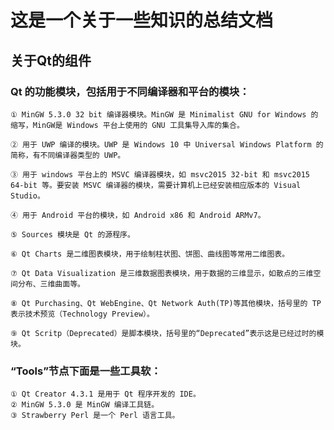这是一个关于一些知识的总结文档
=================

## 关于Qt的组件

### Qt 的功能模块，包括用于不同编译器和平台的模块：


	① MinGW 5.3.0 32 bit 编译器模块。MinGW 是 Minimalist GNU for Windows 的缩写，MinGW是 Windows 平台上使用的 GNU 工具集导入库的集合。
	
	② 用于 UWP 编译的模块。UWP 是 Windows 10 中 Universal Windows Platform 的简称，有不同编译器类型的 UWP。
	
	③ 用于 windows 平台上的 MSVC 编译器模块，如 msvc2015 32-bit 和 msvc2015 64-bit 等。要安装 MSVC 编译器的模块，需要计算机上已经安装相应版本的 Visual Studio。
	
	④ 用于 Android 平台的模块，如 Android x86 和 Android ARMv7。
	
	⑤ Sources 模块是 Qt 的源程序。
	
	⑥ Qt Charts 是二维图表模块，用于绘制柱状图、饼图、曲线图等常用二维图表。
	
	⑦ Qt Data Visualization 是三维数据图表模块，用于数据的三维显示，如散点的三维空间分布、三维曲面等。
	
	⑧ Qt Purchasing、Qt WebEngine、Qt Network Auth(TP)等其他模块，括号里的 TP 表示技术预览（Technology Preview）。
	
	⑨ Qt Scritp（Deprecated）是脚本模块，括号里的“Deprecated”表示这是已经过时的模块。

### “Tools”节点下面是一些工具软：
	① Qt Creator 4.3.1 是用于 Qt 程序开发的 IDE。
	② MinGW 5.3.0 是 MinGW 编译工具链。
	③ Strawberry Perl 是一个 Perl 语言工具。

